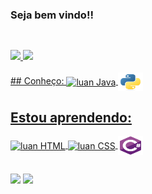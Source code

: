 ### Seja bem vindo!!
##
<br>
<div>
  <a href="https://github.com/LuanVm">
  <img height="180em" src="https://github-readme-stats.vercel.app/api?username=LuanVm&show_icons=true&theme=gotham&include_all_commits=true&count_private=true&hide_rank=true"/>
  <img height="180em" src="https://github-readme-stats.vercel.app/api/top-langs/?username=LuanVm&layout=compact&langs_count=16&theme=gotham"/>
</div>

<div style="display: inline_block"><br>
  ## Conheço:
  <img align="center" alt="luan Java" height="30" width="40" src="https://cdn.jsdelivr.net/gh/devicons/devicon/icons/java/java-original.svg"/>
  <img align="center" alt="luan Python" height="30" width="40" src="https://raw.githubusercontent.com/devicons/devicon/6910f0503efdd315c8f9b858234310c06e04d9c0/icons/python/python-original.svg" />

  ## Estou aprendendo:
  <img align="center" alt="luan HTML" height="30" width="40" src="https://cdn.jsdelivr.net/gh/devicons/devicon/icons/html5/html5-original.svg" /> 
  <img align="center" alt="luan CSS" height="30" width="40" src="https://cdn.jsdelivr.net/gh/devicons/devicon/icons/css3/css3-original.svg" />
  <img align="center" alt="luan CSharp" height="30" width="40" src="https://raw.githubusercontent.com/devicons/devicon/6910f0503efdd315c8f9b858234310c06e04d9c0/icons/csharp/csharp-original.svg" />
</div>

##

<div>
  <a href = "mailto:luanvitormendesb@gmail.com"><img src="https://img.shields.io/badge/-Gmail-%23333?style=for-the-badge&logo=gmail&logoColor=white" target="_blank"></a>
  <a href="https://www.linkedin.com/in/luanvmbb/" target="_blank"><img src="https://img.shields.io/badge/-LinkedIn-%230077B5?style=for-the-badge&logo=linkedin&logoColor=white" target="_blank"></a> 
</div>
